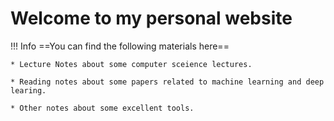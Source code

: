 # Welcome to my personal website 
!!! Info 
    ==You can find the following materials here==
    
    * Lecture Notes about some computer sceience lectures.

    * Reading notes about some papers related to machine learning and deep learing.

    * Other notes about some excellent tools.